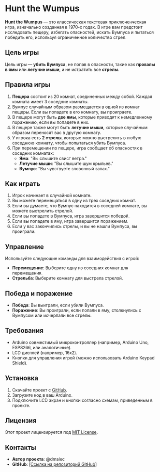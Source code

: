 # Hunt the Wumpus

**Hunt the Wumpus** — это классическая текстовая приключенческая игра, изначально созданная в 1970-х годах. В игре вам предстоит исследовать пещеру, избегать опасностей, искать Вумпуса и пытаться победить его, используя ограниченное количество стрел.

## Цель игры

Цель игры — **убить Вумпуса**, не попав в опасности, такие как **провалы в ямы** или **летучие мыши**, и не истратить все **стрелы**.

## Правила игры

1. **Пещера** состоит из 20 комнат, соединенных между собой. Каждая комната имеет 3 соседние комнаты.
2. Вумпус случайным образом размещается в одной из комнат пещеры. Если вы попадете в его комнату, вы проиграете.
3. В пещере могут быть **две ямы**, которые приводят к немедленному поражению, если вы попадете в них.
4. В пещере также могут быть **летучие мыши**, которые случайным образом переносят вас в другую комнату.
5. У игрока есть **2 стрелы**, которые можно выстрелить в любую соседнюю комнату, чтобы попытаться убить Вумпуса.
6. При перемещении по пещере, игра сообщает об опасностях в соседних комнатах:
   - **Яма**: "Вы слышите свист ветра."
   - **Летучие мыши**: "Вы слышите шум крыльев."
   - **Вумпус**: "Вы чувствуете зловонный запах."

## Как играть

1. Игрок начинает в случайной комнате.
2. Вы можете перемещаться в одну из трех соседних комнат.
3. Если вы думаете, что Вумпус находится в соседней комнате, вы можете выстрелить стрелой.
4. Если вы попадете в Вумпуса, игра завершится победой.
5. Если вы попадете в яму, игра завершится поражением.
6. Если у вас закончились стрелы, и вы не нашли Вумпуса, вы проиграли.

## Управление

Используйте следующие команды для взаимодействия с игрой:
- **Перемещение**: Выберите одну из соседних комнат для перемещения.
- **Стрельба**: Выберите комнату для выстрела стрелой.

## Победа и поражение

- **Победа**: Вы выиграли, если убили Вумпуса.
- **Поражение**: Вы проиграли, если попали в яму, столкнулись с Вумпусом или исчерпали все стрелы.

## Требования

- Arduino совместимый микроконтроллер (например, Arduino Uno, ESP8266, или аналогичные).
- LCD дисплей (например, 16x2).
- Кнопки для управления игрой (можно использовать Arduino Keypad Shield).
  
## Установка

1. Скачайте проект с [GitHub](https://github.com/AIDevelopersMonster/arduino-lcd-keypad-shield-games/tree/master/sketches/HuntTheWumpus).
2. Загрузите код в ваш Arduino.
3. Подключите LCD экран и кнопки согласно схемам, приведенным в проекте.

## Лицензия

Этот проект лицензируется под [MIT License](LICENSE).

## Контакты

- **Автор проекта**: @dmalec
- **GitHub**: [[Ссылка на репозиторий GitHub]](https://github.com/dmalec)

